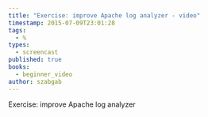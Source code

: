 ```yaml
---
title: "Exercise: improve Apache log analyzer - video"
timestamp: 2015-07-09T23:01:28
tags:
  - %
types:
  - screencast
published: true
books:
  - beginner_video
author: szabgab
---
```



Exercise: improve Apache log analyzer


<slidecast file="beginner-perl/exercise-improve-apache-analyzer" youtube="oQTSLam_-xE" />
